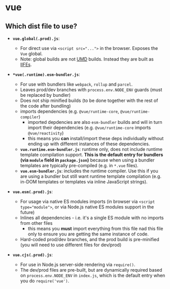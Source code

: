 # vue

## Which dist file to use?

- **`vue.global(.prod).js`**:
  - For direct use via `<script src="...">` in the browser. Exposes the `Vue` global.
  - Note: global builds are not [UMD](https://github.com/umdjs/umd) builds. Instead they are built as [IIFEs](https://developer.mozilla.org/en-US/docs/Glossary/IIFE).

- **`*vue(.runtime).esm-bundler.js`**:
  - For use with bundlers like `webpack`, `rollup` and `parcel`.
  - Leaves prod/dev branches with `process.env.NODE_ENV` guards (must be replaced by bundler)
  - Does not ship minified builds (to be done together with the rest of the code after bundling)
  - imports dependencies (e.g. `@vue/runtime-core`, `@vue/runtime-compiler`)
    - imported depdencies are also `esm-bundler` builds and will in turn import their dependencies (e.g. `@vue/runtime-core` imports `@vue/reactivity`)
    - this means you **can** install/import these deps individually without ending up with different instances of these dependencies.
  - **`vue.runtime.esm-bundler.js`**: runtime only, does not include runtime template compilation support. **This is the default entry for bundlers (via `module` field in `package.json`)** because when using a bundler templates are typically pre-compiled (e.g. in `*.vue` files).
  - **`vue.esm-bundler.js`**: includes the runtime compiler. Use this if you are using a bundler but still want runtime template compilation (e.g. in-DOM templates or templates via inline JavaScript strings).

- **`vue.esm(.prod).js`**:
  - For usage via native ES modules imports (in browser via `<script type="module">`, or via Node.js native ES modules support in the future)
  - Inlines all dependencies - i.e. it's a single ES module with no imports from other files
    - this means you **must** import everything from this file nad this file only to ensure you are getting the same instance of code.
  - Hard-coded prod/dev branches, and the prod build is pre-minified (you will need to use different files for dev/prod)

- **`vue.cjs(.prod).js`**:
  - For use in Node.js server-side rendering via `require()`.
  - The dev/prod files are pre-built, but are dynamically required based on `process.env.NODE_ENV` in `index.js`, which is the default entry when you do `require('vue')`.
